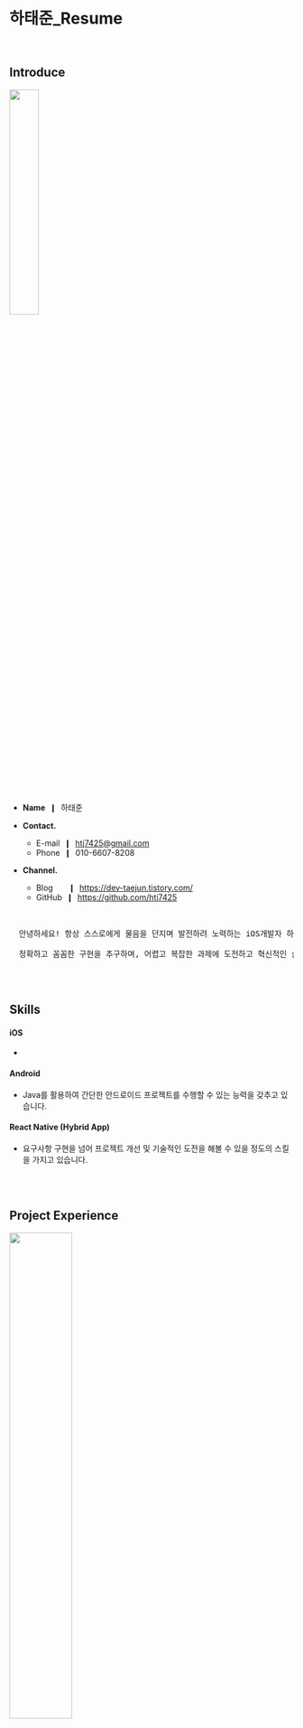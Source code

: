 # 하태준_Resume

<br/>

## Introduce

<img width="32%" height="32%" src="https://github.com/htj7425/resume/assets/43903354/d2523899-d89f-428d-8cd9-3e0da4a8122a"  />

* **Name** &nbsp;❙&nbsp; 하태준
* **Contact.**
  * E-mail &nbsp;❙&nbsp; htj7425@gmail.com
  * Phone &nbsp;❙&nbsp; 010-6607-8208

* **Channel.**
  * Blog &nbsp;&nbsp;&nbsp;&nbsp;&nbsp;&nbsp;❙&nbsp; https://dev-taejun.tistory.com/
  * GitHub &nbsp;❙&nbsp; https://github.com/htj7425
    
<br/>

<pre>
  안녕하세요! 항상 스스로에게 물음을 던지며 발전하려 노력하는 iOS개발자 하태준입니다.
  
  정확하고 꼼꼼한 구현을 추구하며, 어렵고 복잡한 과제에 도전하고 혁신적인 솔루션을 탄생시키고자 노력하고 있습니다.
</pre>

<br/><br/>

## Skills

#### iOS
* 

#### Android
* Java를 활용하여 간단한 안드로이드 프로젝트를 수행할 수 있는 능력을 갖추고 있습니다.

#### React Native (Hybrid App)
* 요구사항 구현을 넘어 프로젝트 개선 및 기술적인 도전을 해볼 수 있을 정도의 스킬을 가지고 있습니다.


<br/><br/>

## Project Experience

<img width="47%" height="47%" src="https://github.com/APP-iOS3rd/PJ2T9_EveryMap/assets/43903354/07e31c23-ba6a-42b2-aefc-cd471bcc8ef7" />

<br/>

### [EveryMap](https://github.com/APP-iOS3rd/PJ2T9_EveryMap)


> * **소개** <br/>❙ EveryMap은 다중 내비게이션 경로 비교 및 경로 최적화 서비스입니다.
> * **역할** <br/>❙
> * **기술 스택 & 툴** <br/>❙ 

<br/><br/>

<img width="20%" height="20%" src="https://github.com/htj7425/resume/assets/43903354/de827f0c-aef9-49d1-a84c-72e98d92690d" />

<br/>

### [Nine](https://github.com/dduneon/Nine-2023CapstoneDesign)

> * **소개** <br/>❙ 어렵고 지루한 영어 공부를 AI와 함께 쉽고 재미있게 공부할 수 있도록 도와주는 서비스
> * **역할** <br/>❙ Google 로그인 API 통합 및 적용, Firebase 데이터베이스 설계 및 관리, 초기 사용자 인터페이스 프레임워크 구축을 비롯하여 애플리케이션 내에서 다양한 기능을 개발하고 구현
> * **기술 스택 & 툴** <br/>❙ JavaScript, React Native, Node, Firebase, Notion, Figma, GitHub

<br/><br/>

## Other Experience

<br/>

#### LikeLion iOS AppSchool 3rd
* 2023.9.11 ~ 2024.2.28

<br/><br/>

## Awards

<br/>

#### 2023 산학협력 EXPO 캡스톤 디자인 경진대회 장려상 수상 - [Nine](https://github.com/dduneon/Nine-2023CapstoneDesign)
* 수상 날짜 &nbsp;❙&nbsp; 2023-11-08

#### 조선대학교 SW융합대학 캡스톤디자인 우수상 수상 - [Nine](https://github.com/dduneon/Nine-2023CapstoneDesign)
* 수상 날짜 &nbsp;❙&nbsp; 2023-07




<br/><br/>

## Education

* 조선대학교 컴퓨터공학과 2018-03 ~ 2023.06 (4학년 휴학)
  
 
  




  
